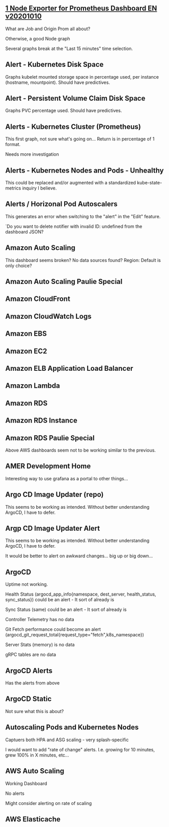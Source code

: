 
## [1 Node Exporter for Prometheus Dashboard EN v20201010](https://grafana.tools.splashdevelop.com/d/lPXzDGk7z/1-node-exporter-for-prometheus-dashboard-en-v20201010?orgId=1)
What are Job and Origin Prom all about?

Otherwise, a good Node graph

Several graphs break at the "Last 15 minutes" time selection.

## Alert - Kubernetes Disk Space

Graphs kubelet mounted storage space in percentage used, per instance (hostname, mountpoint).  Should have predictives.

## Alert - Persistent Volume Claim Disk Space

Graphs PVC percentage used.  Should have predictives.

## Alerts - Kubernetes Cluster (Prometheus)

This first graph, not sure what's going on...   Return is in percentage of 1 format.

Needs more investigation

## Alerts - Kubernetes Nodes and Pods - Unhealthy

This could be replaced and/or augmented with a standardized kube-state-metrics inquiry I believe.

## Alerts / Horizonal Pod Autoscalers

This generates an error when switching to the "alert" in the "Edit" feature.

`Do you want to delete notifier with invalid ID: undefined from the dashboard JSON?

## Amazon Auto Scaling

This dashboard seems broken?  No data sources found?  Region: Default is only choice?

## Amazon Auto Scaling Paulie Special

## Amazon CloudFront

## Amazon CloudWatch Logs

## Amazon EBS

## Amazon EC2

## Amazon ELB Application Load Balancer

## Amazon Lambda

## Amazon RDS

## Amazon RDS Instance

## Amazon RDS Paulie Special

Above AWS dashboards seem not to be working similar to the previous.

## AMER Development Home

Interesting way to use grafana as a portal to other things...

## Argo CD Image Updater (repo)

This seems to be working as intended.  Without better understanding ArgoCD, I have to defer.

## Argp CD Image Updater Alert

This seems to be working as intended.  Without better understanding ArgoCD, I have to defer.

It would be better to alert on awkward changes... big up or big down...

## ArgoCD

Uptime not working.

Health Status (argocd_app_info{namespace, dest_server, health_status, sync_status}) could be an alert - It sort of already is

Sync Status (same) could be an alert - It sort of already is

Controller Telemetry has no data

Git Fetch performance could become an alert (argocd_git_request_total{request_type="fetch",k8s_namespace})

Server Stats (memory) is no data

gRPC tables are no data

## ArgoCD Alerts 

Has the alerts from above

## ArgoCD Static

Not sure what this is about?

## Autoscaling Pods and Kubernetes Nodes

Captuers both HPA and ASG scaling - very splash-specific

I would want to add "rate of change" alerts.  I.e. growing for 10 minutes, grew 100% in X minutes, etc...

## AWS Auto Scaling

Working Dashboard

No alerts

Might consider alerting on rate of scaling

## AWS Elasticache 



